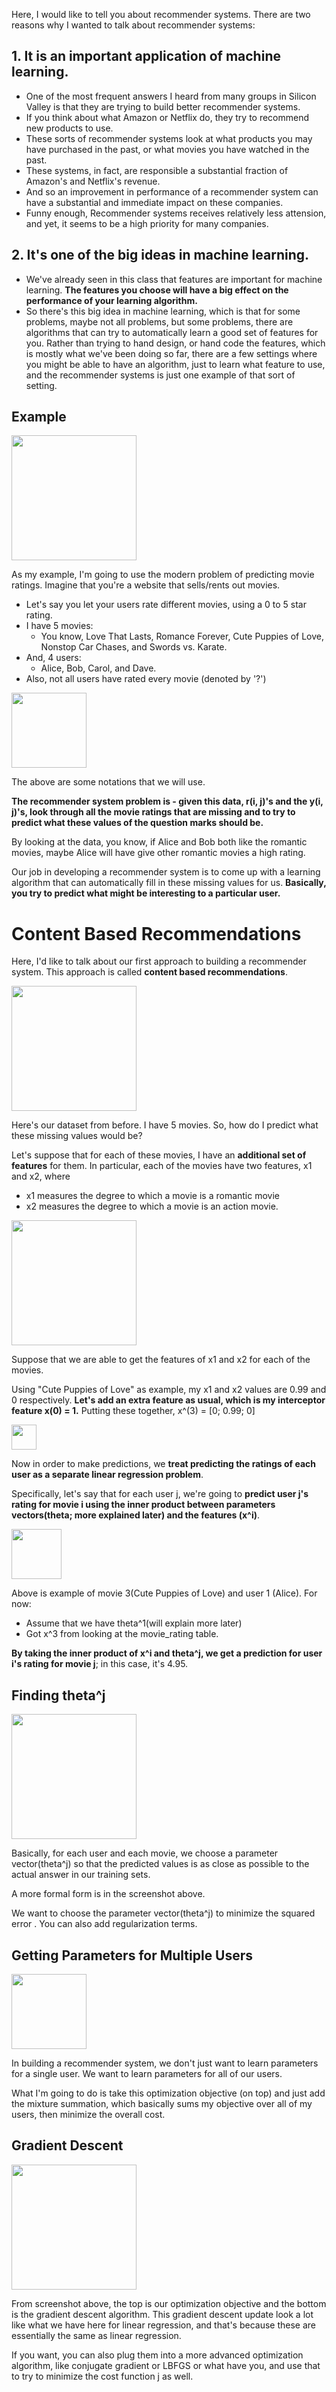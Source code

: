 Here, I would like to tell you about recommender systems. There are two reasons why I wanted to talk about recommender systems: 

## 1. It is an important application of machine learning. 
  - One of the most frequent answers I heard from many groups in Silicon Valley is that they are trying to build better recommender systems.
  - If you think about what Amazon or Netflix do, they try to recommend new products to use. 
  - These sorts of recommender systems look at what products you may have purchased in the past, or what movies you have watched in the past.
  - These systems, in fact, are responsible a substantial fraction of Amazon's and Netflix's revenue.
  - And so an improvement in performance of a recommender system can have a substantial and immediate impact on these companies. 
  - Funny enough, Recommender systems receives relatively less attension, and yet, it seems to be a high priority for many companies.
  
## 2. It's one of the big ideas in machine learning. 
  - We've already seen in this class that features are important for machine learning. **The features you choose will have a big effect on the performance of your learning algorithm.**
  - So there's this big idea in machine learning, which is that for some problems, maybe not all problems, but some problems, there are algorithms that can try to automatically learn a good set of features for you. Rather than trying to hand design, or hand code the features, which is mostly what we've been doing so far, there are a few settings where you might be able to have an algorithm, just to learn what feature to use, and the recommender systems is just one example of that sort of setting. 

## Example

<img src="./img/3/movie_rating.png" height="200"/>

As my example, I'm going to use the modern problem of predicting movie ratings. Imagine that you're a website that sells/rents out movies. 

 - Let's say you let your users rate different movies, using a 0 to 5 star rating.
 - I have 5 movies: 
   - You know, Love That Lasts, Romance Forever, Cute Puppies of Love, Nonstop Car Chases, and Swords vs. Karate. 
 - And, 4 users: 
   - Alice, Bob, Carol, and Dave.
 - Also, not all users have rated every movie (denoted by '?')

<img src="./img/3/recommendation_system_symbols.png" height="120"/>

The above are some notations that we will use.

**The recommender system problem is - given this data, r(i, j)'s and the y(i, j)'s, look through all the movie ratings that are missing and to try to predict what these values of the question marks should be.**

By looking at the data, you know, if Alice and Bob both like the romantic movies, maybe Alice will have give other romantic movies a high rating. 

Our job in developing a recommender system is to come up with a learning algorithm that can automatically fill in these missing values for us. **Basically, you try to predict what might be interesting to a particular user.**

# Content Based Recommendations

Here, I'd like to talk about
our first approach to building a recommender system. This approach is called **content based recommendations**. 

<img src="./img/3/movie_rating.png" height="200"/>

Here's our dataset from before. I have 5 movies. So, how do I predict what these missing values would be? 

Let's suppose that for each of these movies, I have an **additional set of features** for them. In particular, each of the movies have two features, x1 and x2, where
 - x1 measures the degree to which
a movie is a romantic movie 
 - x2 measures the degree to which
a movie is an action movie. 

<img src="./img/3/movie_rating_x1_x2.png" height="200"/>

Suppose that we are able to get the features of x1 and x2 for each of the movies. 

Using "Cute Puppies of Love" as example, my x1 and x2 values are 0.99 and 0 respectively. **Let's add an extra feature as usual, which is my interceptor feature x(0) = 1.** Putting these together, x^(3) = [0; 0.99; 0]

<img src="./img/3/movie_rating_2.png" height="40"/>

Now in order to make predictions, we **treat predicting the ratings of each user as a separate linear regression problem**. 

Specifically, let's say that for each user j, we're going to **predict user j's rating for movie i using the inner product between parameters vectors(theta; more explained later) and the features (x^i)**. 

<img src="./img/3/movie_rating_3.png" height="80"/>

Above is example of movie 3(Cute Puppies of Love) and user 1 (Alice). For now:
 - Assume that we have theta^1(will explain more later) 
 - Got x^3 from looking at the movie_rating table. 

**By taking the inner product of x^i and theta^j, we get a prediction for user i's rating for movie j**; in this case, it's 4.95.

## Finding theta^j

<img src="./img/3/notations.png" height="200"/>

Basically, for each user and each movie, we choose a parameter vector(theta^j) so that the predicted values is as
close as possible to the actual answer in our training sets. 

A more formal form is in the screenshot above.

We want to choose the parameter vector(theta^j) to minimize the squared error . You can also add regularization terms.

## Getting Parameters for Multiple Users

<img src="./img/3/movie_rating_4.png" height="120"/>

In building a recommender system, we don't just want to learn parameters for
a single user. We want to learn parameters for all of our users. 

What I'm going to do is take this optimization objective (on top) and just add the mixture summation, which basically sums my objective over all of my users, then minimize the overall cost. 

## Gradient Descent

<img src="./img/3/movie_rating_5.png" height="200"/>

From screenshot above, the top is our optimization objective and the bottom is the gradient descent algorithm. This gradient descent update look a lot like what we have here for linear regression, and that's because these are essentially the same as linear regression. 

If you want, you can also plug them into a more advanced optimization algorithm, like conjugate gradient or
LBFGS or what have you, and use that to try to minimize the cost function j as well. 

